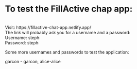 <h1>To test the FillActive chap app: </h1> </br>
Visit: https://fillactive-chat-app.netlify.app/ </br>
The link will probably ask you for a username and a password: </br>
Username: steph </br>
Password: steph </br>

Some more usernames and passwords to test the application:

garcon - garcon, alice-alice
